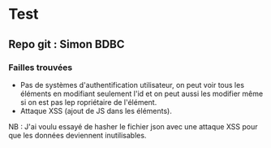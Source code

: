 # Test 
## Repo git :  Simon BDBC

### Failles trouvées
- Pas de systèmes d'authentification utilisateur, on peut voir tous les éléments en modifiant seulement l'id et on peut aussi les modifier même si on est pas lep ropriétaire de l'élément.
-  Attaque XSS (ajout de JS dans les éléments).

NB : J'ai voulu essayé de hasher le fichier json avec une attaque XSS pour que les données deviennent inutilisables.